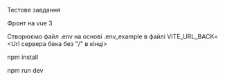 Тестове завдання

Фронт на vue 3

Створюємо файл .env на основі .env_example в файлі VITE_URL_BACK=<Url сервера бека без "/" в кінці>

npm install

npm run dev
